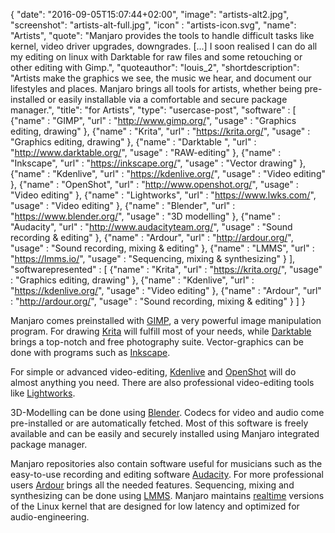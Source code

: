 {
  "date": "2016-09-05T15:07:44+02:00",
  "image": "artists-alt2.jpg",
  "screenshot": "artists-alt-full.jpg",
  "icon" : "artists-icon.svg",
  "name": "Artists",
  "quote": "Manjaro provides the tools to handle difficult tasks like kernel, video driver upgrades, downgrades. [...]  I soon realised I can do all my editing on linux with Darktable for raw files and some retouching or other editing with Gimp.",
  "quoteauthor": "louis_2",
  "shortdescription": "Artists make the graphics we see, the music we hear, and document our lifestyles and places. Manjaro brings all tools for artists, whether being pre-installed or easily installable via a comfortable and secure package manager.",
  "title": "for Artists",
  "type": "usercase-post",
  "software" : [
  {"name" : "GIMP", "url" : "http://www.gimp.org/", "usage" : "Graphics editing, drawing" },
  {"name" : "Krita", "url" : "https://krita.org/", "usage" : "Graphics editing, drawing" },
  {"name" : "Darktable ", "url" : "http://www.darktable.org/", "usage" : "RAW-editing" },
  {"name" : "Inkscape", "url" : "https://inkscape.org/", "usage" : "Vector drawing" },
  {"name" : "Kdenlive", "url" : "https://kdenlive.org/", "usage" : "Video editing" },
  {"name" : "OpenShot", "url" : "http://www.openshot.org/", "usage" : "Video editing" },
  {"name" : "Lightworks", "url" : "https://www.lwks.com/", "usage" : "Video editing" },
  {"name" : "Blender", "url" : "https://www.blender.org/", "usage" : "3D modelling" },
  {"name" : "Audacity", "url" : "http://www.audacityteam.org/", "usage" : "Sound recording & editing" },
  {"name" : "Ardour", "url" : "http://ardour.org/", "usage" : "Sound recording, mixing & editing" },
  {"name" : "LMMS", "url" : "https://lmms.io/", "usage" : "Sequencing, mixing & synthesizing" }
  ],
  "softwarepresented" : [
  {"name" : "Krita", "url" : "https://krita.org/", "usage" : "Graphics editing, drawing" },
  {"name" : "Kdenlive", "url" : "https://kdenlive.org/", "usage" : "Video editing" },
  {"name" : "Ardour", "url" : "http://ardour.org/", "usage" : "Sound recording, mixing & editing" }
  ]
}

Manjaro comes preinstalled with [GIMP](http://www.gimp.org/), a very powerful image manipulation program. For drawing [Krita](https://krita.org/) will fulfill most of your needs, while [Darktable](http://www.darktable.org/) brings a top-notch and free photography suite. Vector-graphics can be done with programs such as [Inkscape](https://inkscape.org/).

For simple or advanced video-editing, [Kdenlive](https://kdenlive.org/) and [OpenShot](http://www.openshot.org/) will do almost anything you need. There are also professional video-editing tools like [Lightworks](https://www.lwks.com/).

3D-Modelling can be done using [Blender](https://www.blender.org/). Codecs for video and audio come pre-installed or are automatically fetched. Most of this software is freely available and can be easily and securely installed using Manjaro integrated package manager.

Manjaro repositories also contain software useful for musicians such as the easy-to-use recording and editing software [Audacity](http://www.audacityteam.org/). For more professional users [Ardour](http://ardour.org/) brings all the needed features. Sequencing, mixing and synthesizing can be done using [LMMS](https://lmms.io/). Manjaro maintains [realtime](https://forum.manjaro.org/t/a-realtime-kernel-for-manjaro/4066) versions of the Linux kernel that are designed for low latency and optimized for audio-engineering.
